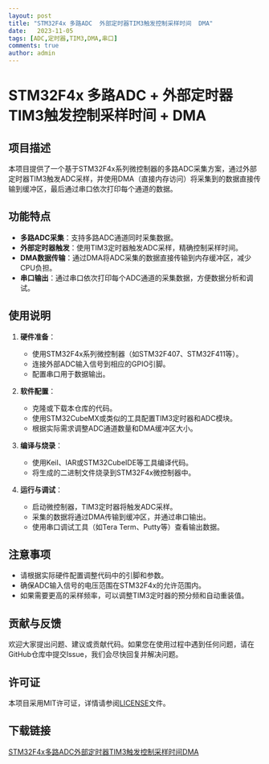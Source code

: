 ```yaml
---
layout: post
title: "STM32F4x 多路ADC  外部定时器TIM3触发控制采样时间  DMA"
date:   2023-11-05
tags: [ADC,定时器,TIM3,DMA,串口]
comments: true
author: admin
---
```

# STM32F4x 多路ADC + 外部定时器TIM3触发控制采样时间 + DMA

## 项目描述

本项目提供了一个基于STM32F4x系列微控制器的多路ADC采集方案，通过外部定时器TIM3触发ADC采样，并使用DMA（直接内存访问）将采集到的数据直接传输到缓冲区，最后通过串口依次打印每个通道的数据。

## 功能特点

- **多路ADC采集**：支持多路ADC通道同时采集数据。
- **外部定时器触发**：使用TIM3定时器触发ADC采样，精确控制采样时间。
- **DMA数据传输**：通过DMA将ADC采集的数据直接传输到内存缓冲区，减少CPU负担。
- **串口输出**：通过串口依次打印每个ADC通道的采集数据，方便数据分析和调试。

## 使用说明

1. **硬件准备**：
   - 使用STM32F4x系列微控制器（如STM32F407、STM32F411等）。
   - 连接外部ADC输入信号到相应的GPIO引脚。
   - 配置串口用于数据输出。

2. **软件配置**：
   - 克隆或下载本仓库的代码。
   - 使用STM32CubeMX或类似的工具配置TIM3定时器和ADC模块。
   - 根据实际需求调整ADC通道数量和DMA缓冲区大小。

3. **编译与烧录**：
   - 使用Keil、IAR或STM32CubeIDE等工具编译代码。
   - 将生成的二进制文件烧录到STM32F4x微控制器中。

4. **运行与调试**：
   - 启动微控制器，TIM3定时器将触发ADC采样。
   - 采集的数据将通过DMA传输到缓冲区，并通过串口输出。
   - 使用串口调试工具（如Tera Term、Putty等）查看输出数据。

## 注意事项

- 请根据实际硬件配置调整代码中的引脚和参数。
- 确保ADC输入信号的电压范围在STM32F4x的允许范围内。
- 如果需要更高的采样频率，可以调整TIM3定时器的预分频和自动重装值。

## 贡献与反馈

欢迎大家提出问题、建议或贡献代码。如果您在使用过程中遇到任何问题，请在GitHub仓库中提交Issue，我们会尽快回复并解决问题。

## 许可证

本项目采用MIT许可证，详情请参阅[LICENSE](LICENSE)文件。

## 下载链接

[STM32F4x多路ADC外部定时器TIM3触发控制采样时间DMA](https://pan.quark.cn/s/b7716bcf4a05)